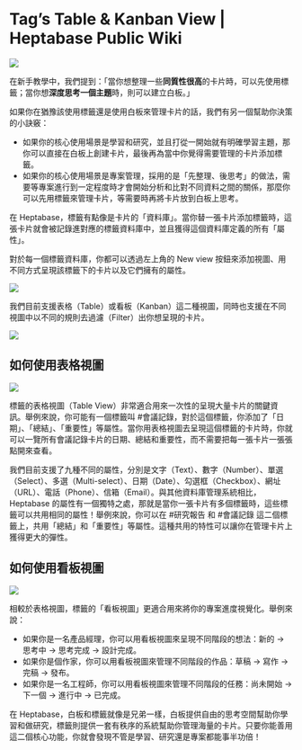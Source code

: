 # Tag’s Table & Kanban View | Heptabase Public Wiki
![](https://wiki.heptabase.com/assets/images/tags-and-kanban-Untitled-3f13ff24518bf05ad8f32e2b593ca99b.png)

在新手教學中，我們提到：「當你想整理一些**同質性很高**的卡片時，可以先使用標籤；當你想**深度思考一個主題**時，則可以建立白板。」

如果你在猶豫該使用標籤還是使用白板來管理卡片的話，我們有另一個幫助你決策的小訣竅：

*   如果你的核心使用場景是學習和研究，並且打從一開始就有明確學習主題，那你可以直接在白板上創建卡片，最後再為當中你覺得需要管理的卡片添加標籤。
*   如果你的核心使用場景是專案管理，採用的是「先整理、後思考」的做法，需要等專案進行到一定程度時才會開始分析和比對不同資料之間的關係，那麼你可以先用標籤來管理卡片，等需要時再將卡片放到白板上思考。

在 Heptabase，標籤有點像是卡片的「資料庫」。當你替一張卡片添加標籤時，這張卡片就會被記錄進對應的標籤資料庫中，並且獲得這個資料庫定義的所有「屬性」。

對於每一個標籤資料庫，你都可以透過左上角的 New view 按鈕來添加視圖、用不同方式呈現該標籤下的卡片以及它們擁有的屬性。

![](https://wiki.heptabase.com/assets/images/tags-and-kanban-Untitled%201-fabab23848cfa382b31294ab405ff5d5.png)

我們目前支援表格（Table）或看板（Kanban）這二種視圖，同時也支援在不同視圖中以不同的規則去過濾（Filter）出你想呈現的卡片。

![](https://wiki.heptabase.com/assets/images/tags-and-kanban-Untitled%202-3fd7ef1c0afce94852ccd265bd1f7136.png)

如何使用表格視圖[​](#如何使用表格視圖 "Direct link to 如何使用表格視圖")
------------------------------------------------

![](https://wiki.heptabase.com/assets/images/tags-and-kanban-Untitled%203-3f13ff24518bf05ad8f32e2b593ca99b.png)

標籤的表格視圖（Table View）非常適合用來一次性的呈現大量卡片的關鍵資訊。舉例來說，你可能有一個標籤叫 #會議記錄，對於這個標籤，你添加了「日期」、「總結」、「重要性」等屬性。當你用表格視圖去呈現這個標籤的卡片時，你就可以一覽所有會議記錄卡片的日期、總結和重要性，而不需要把每一張卡片一張張點開來查看。

我們目前支援了九種不同的屬性，分別是文字（Text）、數字（Number）、單選（Select）、多選（Multi-select）、日期（Date）、勾選框（Checkbox）、網址（URL）、電話（Phone）、信箱（Email）。與其他資料庫管理系統相比，Heptabase 的屬性有一個獨特之處，那就是當你一張卡片有多個標籤時，這些標籤可以共用相同的屬性！舉例來說，你可以在 #研究報告 和 #會議記錄 這二個標籤上，共用「總結」和「重要性」等屬性。這種共用的特性可以讓你在管理卡片上獲得更大的彈性。

如何使用看板視圖[​](#如何使用看板視圖 "Direct link to 如何使用看板視圖")
------------------------------------------------

![](https://wiki.heptabase.com/assets/images/tags-and-kanban-Untitled%204-bc9dacbf94383499d18661b0181ea9ba.png)

相較於表格視圖，標籤的「看板視圖」更適合用來將你的專案進度視覺化。舉例來說：

*   如果你是一名產品經理，你可以用看板視圖來呈現不同階段的想法：新的 → 思考中 → 思考完成 → 設計完成。
*   如果你是個作家，你可以用看板視圖來管理不同階段的作品：草稿 → 寫作 → 完稿 → 發布。
*   如果你是一名工程師，你可以用看板視圖來管理不同階段的任務：尚未開始 → 下一個 → 進行中 → 已完成。

在 Heptabase，白板和標籤就像是兄弟一樣，白板提供自由的思考空間幫助你學習和做研究，標籤則提供一套有秩序的系統幫助你管理海量的卡片。只要你能善用這二個核心功能，你就會發現不管是學習、研究還是專案都能事半功倍！